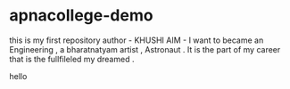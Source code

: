 # apnacollege-demo
this  is my first repository
author - KHUSHI
AIM - I want to became an Engineering , a bharatnatyam artist , Astronaut .
It is the part of my career that is the fullfileled my dreamed .

hello 
